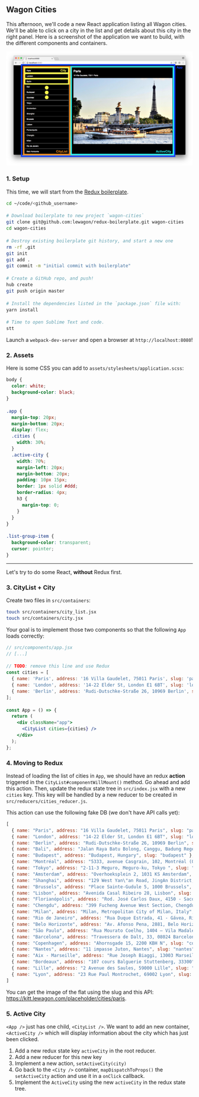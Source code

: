 ## Wagon Cities

This afternoon, we'll code a new React application listing all Wagon cities. We'll be able to click on a city in the list and get details about this city in the right panel. Here is a screenshot of the application we want to build, with the different components and containers.

![](https://raw.githubusercontent.com/lewagon/react-redux-images/master/redux/wagon_cities.png)

### 1. Setup

This time, we will start from the [Redux boilerplate](https://github.com/lewagon/redux-boilerplate).

```bash
cd ~/code/<github_username>

# Download boilerplate to new project `wagon-cities`
git clone git@github.com:lewagon/redux-boilerplate.git wagon-cities
cd wagon-cities

# Destroy existing boilerplate git history, and start a new one
rm -rf .git
git init
git add .
git commit -m "initial commit with boilerplate"

# Create a GitHub repo, and push!
hub create
git push origin master

# Install the dependencies listed in the `package.json` file with:
yarn install

# Time to open Sublime Text and code.
stt
```

Launch a `webpack-dev-server` and open a browser at `http://localhost:8080`!

### 2. Assets

Here is some CSS you can add to `assets/stylesheets/application.scss`:

```scss
body {
  color: white;
  background-color: black;
}

.app {
  margin-top: 20px;
  margin-bottom: 20px;
  display: flex;
  .cities {
    width: 30%;
  }
  .active-city {
    width: 70%;
    margin-left: 20px;
    margin-bottom: 20px;
    padding: 10px 15px;
    border: 1px solid #ddd;
    border-radius: 4px;
    h3 {
      margin-top: 0;
    }
  }
}

.list-group-item {
  background-color: transparent;
  cursor: pointer;
}
```

---

Let's try to do some React, **without** Redux first.

### 3. CityList + City

Create two files in `src/containers`:

```bash
touch src/containers/city_list.jsx
touch src/containers/city.jsx
```

Your goal is to implement those two components so that the following `App` loads correctly:

```jsx
// src/components/app.jsx
// [...]

// TODO: remove this line and use Redux
const cities = [
  { name: 'Paris', address: '16 Villa Gaudelet, 75011 Paris', slug: 'paris' },
  { name: 'London', address: '14-22 Elder St, London E1 6BT', slug: 'london' },
  { name: 'Berlin', address: 'Rudi-Dutschke-Straße 26, 10969 Berlin', slug: 'berlin' },
];

const App = () => {
  return (
    <div className="app">
      <CityList cities={cities} />
    </div>
  );
};
```

### 4. Moving to Redux

Instead of loading the list of cities in `App`, we should have an redux **action** triggered in the `CityList#componentWillMount()` method.
Go ahead and add this action. Then, update the redux state tree in `src/index.jsx` with a new `cities` key. This key will be handled by a new reducer to be created in `src/reducers/cities_reducer.js`.

This action can use the following fake DB (we don't have API calls yet):

```js
[
  { name: "Paris", address: "16 Villa Gaudelet, 75011 Paris", slug: "paris" },
  { name: "London", address: "14-22 Elder St, London E1 6BT", slug: "london" },
  { name: "Berlin", address: "Rudi-Dutschke-Straße 26, 10969 Berlin", slug: "berlin" },
  { name: "Bali", address: "Jalan Raya Batu Bolong, Canggu, Badung Regency, Bali, Indonesia", slug: "bali" },
  { name: "Budapest", address: "Budapest, Hungary", slug: "budapest" },
  { name: "Montréal", address: "5333, avenue Casgrain, 102, Montréal (Québec), H2T1X3", slug: "montreal" },
  { name: "Tokyo", address: "2-11-3 Meguro, Meguro-ku, Tokyo ", slug: "tokyo" },
  { name: "Amsterdam", address: "Overhoeksplein 2, 1031 KS Amsterdam", slug: "amsterdam" },
  { name: "Shanghai", address: "129 West Yan\"an Road, JingAn District, Shanghai", slug: "shanghai" },
  { name: "Brussels", address: "Place Sainte-Gudule 5, 1000 Brussels", slug: "brussels" },
  { name: "Lisbon", address: "Avenida Casal Ribeiro 28, Lisbon", slug: "lisbon" },
  { name: "Florianópolis", address: "Rod. José Carlos Daux, 4150 - Saco Grande, Florianópolis - SC, 88032-005", slug: "florianopolis" },
  { name: "Chengdu", address: "399 Fucheng Avenue West Section, Chengdu, Sichuan, China", slug: "chengdu" },
  { name: "Milan", address: "Milan, Metropolitan City of Milan, Italy", slug: "milan" },
  { name: "Rio de Janeiro", address: "Rua Duque Estrada, 41 - Gávea, Rio de Janeiro", slug: "rio" },
  { name: "Belo Horizonte", address: "Av. Afonso Pena, 2881, Belo Horizonte", slug: "belo-horizonte" },
  { name: "São Paulo", address: "Rua Mourato Coelho, 1404 – Vila Madalena, São Paulo - SP", slug: "sao-paulo" },
  { name: "Barcelona", address: "Travessera de Dalt, 33, 08024 Barcelona", slug: "barcelona" },
  { name: "Copenhagen", address: "Ahornsgade 15, 2200 KBH N", slug: "copenhagen" },
  { name: "Nantes", address: "11 impasse Juton, Nantes", slug: "nantes" },
  { name: "Aix - Marseille", address: "Rue Joseph Biaggi, 13003 Marseille", slug: "aix-marseille" },
  { name: "Bordeaux", address: "107 cours Balguerie Stuttenberg, 33300", slug: "bordeaux" },
  { name: "Lille", address: "2 Avenue des Saules, 59000 Lille", slug: "lille" },
  { name: "Lyon", address: "23 Rue Paul Montrochet, 69002 Lyon", slug: "lyon" }
]
```

You can get the image of the flat using the slug and this API: https://kitt.lewagon.com/placeholder/cities/paris.

### 5. Active City

`<App />` just has one child, `<CityList />`. We want to add an new container, `<ActiveCity />` which will display information about the city which has just been clicked.

1. Add a new redux state key `activeCity` in the root reducer.
2. Add a new reducer for this new key
3. Implement a new action, `setActiveCity(city)`
4. Go back to the `<City />` container, `mapDispatchToProps()` the `setActiveCity` action and use it in a `onClick` callback.
5. Implement the `ActiveCity` using the new `activeCity` in the redux state tree.
